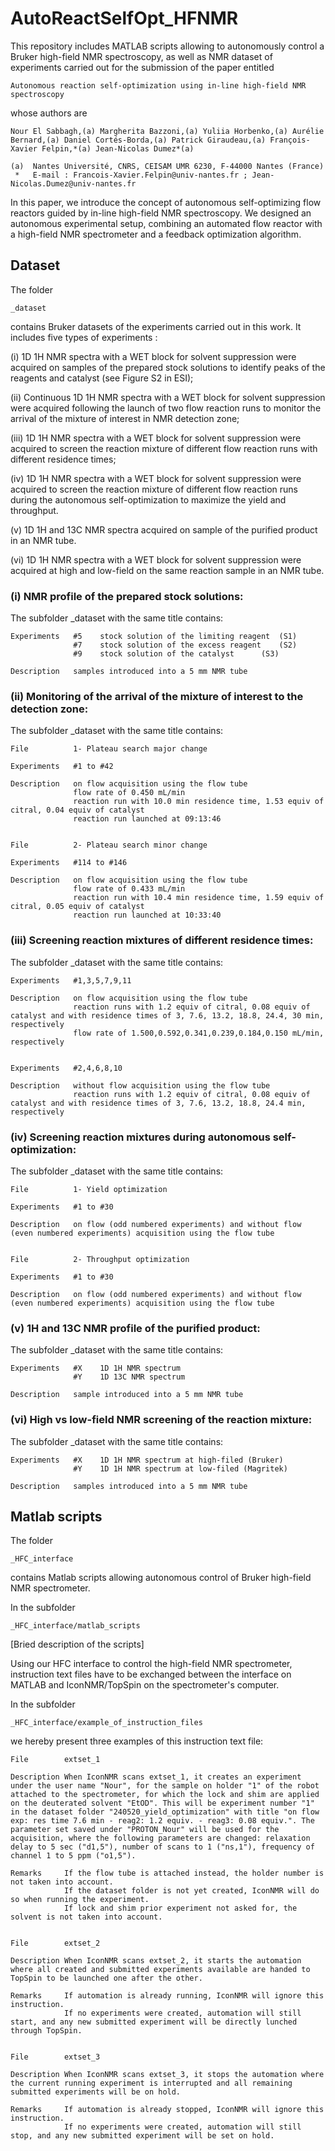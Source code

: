 # AutoReactSelfOpt_HFNMR

This repository includes MATLAB scripts allowing to autonomously control a Bruker high-field NMR spectroscopy, as well as NMR dataset of experiments carried out for the submission of the paper entitled

    Autonomous reaction self-optimization using in-line high-field NMR spectroscopy

whose authors are

    Nour El Sabbagh,(a) Margherita Bazzoni,(a) Yuliia Horbenko,(a) Aurélie Bernard,(a) Daniel Cortés-Borda,(a) Patrick Giraudeau,(a) François-Xavier Felpin,*(a) Jean-Nicolas Dumez*(a)

    (a)  Nantes Université, CNRS, CEISAM UMR 6230, F-44000 Nantes (France)
     *   E-mail : Francois-Xavier.Felpin@univ-nantes.fr ; Jean-Nicolas.Dumez@univ-nantes.fr


In this paper, we introduce the concept of autonomous self-optimizing flow reactors guided by in-line high-field NMR spectroscopy. We designed an autonomous experimental setup, combining an automated flow reactor with a high-field NMR spectrometer and a feedback optimization algorithm.

## Dataset
The folder

    _dataset
      
contains Bruker datasets of the experiments carried out in this work. It includes five types of experiments :

  (i)	1D 1H NMR spectra with a WET block for solvent suppression were acquired on samples of the prepared stock solutions to identify peaks of the reagents and catalyst (see Figure S2 in ESI);
  
  (ii)	Continuous 1D 1H NMR spectra with a WET block for solvent suppression  were acquired following the launch of two flow reaction runs to monitor the arrival of the mixture of interest in NMR detection zone;
  
  (iii)	1D 1H NMR spectra with a WET block for solvent suppression  were acquired to screen the reaction mixture of different flow reaction runs with different residence times;
  
  (iv)	1D 1H NMR spectra with a WET block for solvent suppression  were acquired to screen the reaction mixture of different flow reaction runs during the autonomous self-optimization to maximize the yield and throughput.

  (v) 1D 1H and 13C NMR spectra acquired on sample of the purified product in an NMR tube.

  (vi) 1D 1H NMR spectra with a WET block for solvent suppression were acquired at high and low-field on the same reaction sample in an NMR tube.

### (i) NMR profile of the prepared stock solutions:
The subfolder _dataset with the same title contains: 

    Experiments	  #5	stock solution of the limiting reagent	(S1)
		          #7	stock solution of the excess reagent	(S2)
		          #9	stock solution of the catalyst		(S3)
  
    Description	  samples introduced into a 5 mm NMR tube


### (ii) Monitoring of the arrival of the mixture of interest to the detection zone:
The subfolder _dataset with the same title contains: 

    File		  1- Plateau search major change
    
    Experiments	  #1 to #42
    
    Description	  on flow acquisition using the flow tube
		          flow rate of 0.450 mL/min
		          reaction run with 10.0 min residence time, 1.53 equiv of citral, 0.04 equiv of catalyst
		          reaction run launched at 09:13:46


    File		  2- Plateau search minor change
    
    Experiments	  #114 to #146
    
    Description	  on flow acquisition using the flow tube
		          flow rate of 0.433 mL/min
		          reaction run with 10.4 min residence time, 1.59 equiv of citral, 0.05 equiv of catalyst
		          reaction run launched at 10:33:40


### (iii) Screening reaction mixtures of different residence times:
The subfolder _dataset with the same title contains: 

    Experiments	  #1,3,5,7,9,11
    
    Description	  on flow acquisition using the flow tube
		          reaction runs with 1.2 equiv of citral, 0.08 equiv of catalyst and with residence times of 3, 7.6, 13.2, 18.8, 24.4, 30 min, respectively
		          flow rate of 1.500,0.592,0.341,0.239,0.184,0.150 mL/min, respectively


    Experiments	  #2,4,6,8,10
    
    Description	  without flow acquisition using the flow tube
		          reaction runs with 1.2 equiv of citral, 0.08 equiv of catalyst and with residence times of 3, 7.6, 13.2, 18.8, 24.4 min, respectively


### (iv) Screening reaction mixtures during autonomous self-optimization:
The subfolder _dataset with the same title contains: 

    File		  1- Yield optimization
    
    Experiments	  #1 to #30
    
    Description	  on flow (odd numbered experiments) and without flow (even numbered experiments) acquisition using the flow tube


    File		  2- Throughput optimization
    
    Experiments	  #1 to #30
    
    Description	  on flow (odd numbered experiments) and without flow (even numbered experiments) acquisition using the flow tube


### (v) 1H and 13C NMR profile of the purified product:
The subfolder _dataset with the same title contains: 

    Experiments	  #X	1D 1H NMR spectrum
		          #Y	1D 13C NMR spectrum

    Description	  sample introduced into a 5 mm NMR tube


### (vi) High vs low-field NMR screening of the reaction mixture:
The subfolder _dataset with the same title contains: 

    Experiments	  #X	1D 1H NMR spectrum at high-filed (Bruker)
		          #Y	1D 1H NMR spectrum at low-filed (Magritek)

    Description	  samples introduced into a 5 mm NMR tube


## Matlab scripts
The folder

    _HFC_interface
      
contains Matlab scripts allowing autonomous control of Bruker high-field NMR spectrometer.

In the subfolder

    _HFC_interface/matlab_scripts
    
[Bried description of the scripts]

Using our HFC interface to control the high-field NMR spectrometer, instruction text files have to be exchanged between the interface on MATLAB and IconNMR/TopSpin on the spectrometer's computer.

In the subfolder

    _HFC_interface/example_of_instruction_files
      
we hereby present three examples of this instruction text file:

    File		extset_1
    
    Description	When IconNMR scans extset_1, it creates an experiment under the user name "Nour", for the sample on holder "1" of the robot attached to the spectrometer, for which the lock and shim are applied on the deuterated solvent "EtOD". This will be experiment number "1" in the dataset folder "240520_yield_optimization" with title "on flow exp: res time 7.6 min - reag2: 1.2 equiv. - reag3: 0.08 equiv.". The parameter set saved under "PROTON_Nour" will be used for the acquisition, where the following parameters are changed: relaxation delay to 5 sec ("d1,5"), number of scans to 1 ("ns,1"), frequency of channel 1 to 5 ppm ("o1,5").
  
    Remarks		If the flow tube is attached instead, the holder number is not taken into account.
		        If the dataset folder is not yet created, IconNMR will do so when running the experiment.
		        If lock and shim prior experiment not asked for, the solvent is not taken into account.


    File		extset_2
    
    Description	When IconNMR scans extset_2, it starts the automation where all created and submitted experiments available are handed to TopSpin to be launched one after the other.
  
    Remarks		If automation is already running, IconNMR will ignore this instruction.
		        If no experiments were created, automation will still start, and any new submitted experiment will be directly lunched through TopSpin.


    File		extset_3

    Description	When IconNMR scans extset_3, it stops the automation where the current running experiment is interrupted and all remaining submitted experiments will be on hold.
  
    Remarks		If automation is already stopped, IconNMR will ignore this instruction.
		        If no experiments were created, automation will still stop, and any new submitted experiment will be set on hold.


